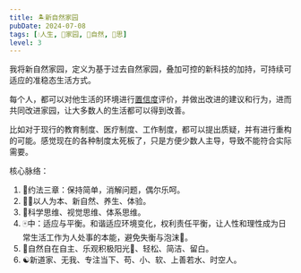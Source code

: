 ```yaml
---
title: 🏝️新自然家园
pubDate: 2024-07-08
tags: [💧人生, 🏡家园, 🌳自然, 🤔思]
level: 3
---
```


我将新自然家园，定义为基于过去自然家园，叠加可控的新科技的加持，可持续可适应的准稳态生活方式。

每个人，都可以对他生活的环境进行[置信度](/xyy/20240731f)评价，并做出改进的建议和行为，进而共同改进家园，让大多数人的生活都可以得到改善。

比如对于现行的教育制度、医疗制度、工作制度，都可以提出质疑，并有进行重构的可能。感觉现在的各种制度太死板了，只是方便少数人主导，导致不能符合实际需要。

核心脉络：

1. 🍑约法三章：保持简单，消解问题，偶尔乐呵。
2. 🧑‍🍼以人为本、新自然、养生、体验。
3. 🔭科学思维、视觉思维、体系思维。
4. 🀄️中：适应与平衡。和谐适应环境变化，权利责任平衡，让人性和理性成为日常生活工作为人处事的本能，避免失衡与泡沫🫧。
5. 🌳自然自在自主、乐观积极阳光🌅、轻松、简洁、留白。
6. ☯️新道家、无我、专注当下、苟、小、软、上善若水、时空人。
